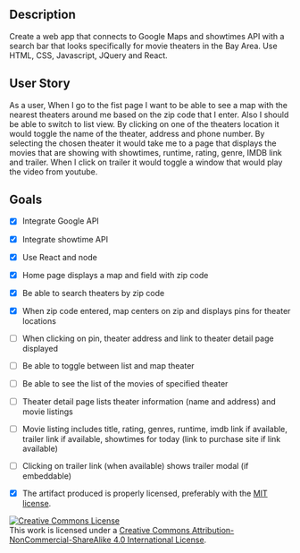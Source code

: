 ## Description
Create a web app that connects to Google Maps and showtimes API with a search bar that looks specifically for movie theaters in the Bay Area. Use HTML, CSS, Javascript, JQuery and React.

## User Story

As a user, When I go to the fist page I want to be able to see a map with the nearest theaters around me based on the zip code that I enter. Also I should be able to switch to list view.
By clicking on one of the theaters location it would toggle the name of the theater, address and phone number.
By selecting the chosen theater it would take me to a page that displays the movies that are showing with showtimes, runtime, rating, genre, IMDB link and trailer.
When I click on trailer it would toggle a window that would play the video from youtube.



## Goals

- [X] Integrate Google API
- [X] Integrate showtime API
- [X] Use React and node
- [X] Home page displays a map and field with zip code
- [X] Be able to search theaters by zip code
- [X] When zip code entered, map centers on zip and displays pins for theater locations
- [ ] When clicking on pin, theater address and link to theater detail page displayed
- [ ] Be able to toggle between list and map theater
- [ ] Be able to see the list of the movies of specified theater
- [ ] Theater detail page lists theater information (name and address) and movie listings
- [ ] Movie listing includes title, rating, genres, runtime, imdb link if available, trailer link if available, showtimes for today (link to purchase site if link available)
- [ ] Clicking on trailer link (when available) shows trailer modal (if embeddable)
- [X] The artifact produced is properly licensed, preferably with the [MIT license][mit-license].


<!-- LICENSE -->

<a rel="license" href="http://creativecommons.org/licenses/by-nc-sa/4.0/"><img alt="Creative Commons License" style="border-width:0" src="https://i.creativecommons.org/l/by-nc-sa/4.0/80x15.png" /></a>
<br />This work is licensed under a <a rel="license" href="http://creativecommons.org/licenses/by-nc-sa/4.0/">Creative Commons Attribution-NonCommercial-ShareAlike 4.0 International License</a>.

[mit-license]: https://opensource.org/licenses/MIT
